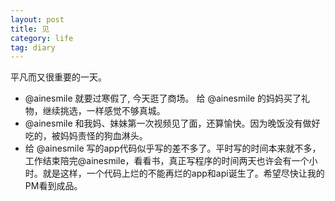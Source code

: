 ```yaml
---
layout: post
title: 见
category: life
tag: diary
---
```



平凡而又很重要的一天。

+ @ainesmile 就要过寒假了, 今天逛了商场。 给 @ainesmile 的妈妈买了礼物，继续挑选，一样感觉不够真城。
+ @ainesmile 和我妈、妹妹第一次视频见了面，还算愉快。因为晚饭没有做好吃的，被妈妈责怪的狗血淋头。
+ 给 @ainesmile 写的app代码似乎写的差不多了。平时写的时间本来就不多，工作结束陪完@ainesmile，看看书，真正写程序的时间两天也许会有一个小时。就是这样，一个代码上烂的不能再烂的app和api诞生了。希望尽快让我的PM看到成品。
